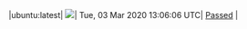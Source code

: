 |ubuntu:latest| ![](https://acmesh-official.github.io/acmetest/status/ubuntu-latest.svg?1583240766)| Tue, 03 Mar 2020 13:06:06 UTC| [Passed](https://github.com/acmesh-official/acmetest/blob/master/logs/ubuntu-latest.out) |

